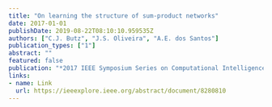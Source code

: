 ```yaml
---
title: "On learning the structure of sum-product networks"
date: 2017-01-01
publishDate: 2019-08-22T08:10:10.959535Z
authors: ["C.J. Butz", "J.S. Oliveira", "A.E. dos Santos"]
publication_types: ["1"]
abstract: ""
featured: false
publication: "*2017 IEEE Symposium Series on Computational Intelligence (SSCI)*"
links:
- name: Link
  url: https://ieeexplore.ieee.org/abstract/document/8280810
---
```


